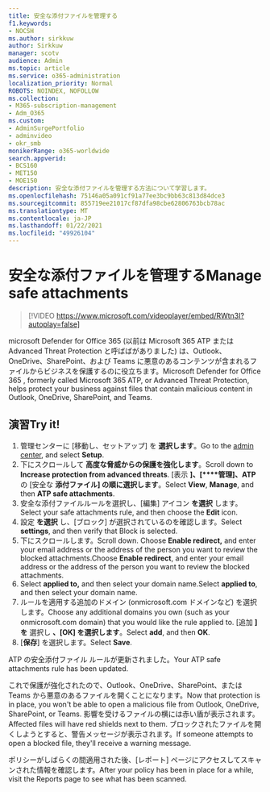 ```yaml
---
title: 安全な添付ファイルを管理する
f1.keywords:
- NOCSH
ms.author: sirkkuw
author: Sirkkuw
manager: scotv
audience: Admin
ms.topic: article
ms.service: o365-administration
localization_priority: Normal
ROBOTS: NOINDEX, NOFOLLOW
ms.collection:
- M365-subscription-management
- Adm_O365
ms.custom:
- AdminSurgePortfolio
- adminvideo
- okr_smb
monikerRange: o365-worldwide
search.appverid:
- BCS160
- MET150
- MOE150
description: 安全な添付ファイルを管理する方法について学習します。
ms.openlocfilehash: 75146a05a091cf91a77ee3bc9bb63c813d84dce3
ms.sourcegitcommit: 855719ee21017cf87dfa98cbe62806763bcb78ac
ms.translationtype: MT
ms.contentlocale: ja-JP
ms.lasthandoff: 01/22/2021
ms.locfileid: "49926104"
---
```

# <a name="manage-safe-attachments"></a><span data-ttu-id="a4c5f-103">安全な添付ファイルを管理する</span><span class="sxs-lookup"><span data-stu-id="a4c5f-103">Manage safe attachments</span></span>

> [!VIDEO https://www.microsoft.com/videoplayer/embed/RWtn3I?autoplay=false]

<span data-ttu-id="a4c5f-104">microsoft Defender for Office 365 (以前は Microsoft 365 ATP または Advanced Threat Protection と呼ばばがありました) は、Outlook、OneDrive、SharePoint、および Teams に悪意のあるコンテンツが含まれるファイルからビジネスを保護するのに役立ちます。</span><span class="sxs-lookup"><span data-stu-id="a4c5f-104">Microsoft Defender for Office 365 , formerly called Microsoft 365 ATP, or Advanced Threat Protection, helps protect your business against files that contain malicious content in Outlook, OneDrive, SharePoint, and Teams.</span></span>

## <a name="try-it"></a><span data-ttu-id="a4c5f-105">演習</span><span class="sxs-lookup"><span data-stu-id="a4c5f-105">Try it!</span></span>

1. <span data-ttu-id="a4c5f-106">管理センターに [移動し、[](https://admin.microsoft.com)セットアップ] を **選択します**。</span><span class="sxs-lookup"><span data-stu-id="a4c5f-106">Go to the [admin center](https://admin.microsoft.com), and select **Setup**.</span></span>
1. <span data-ttu-id="a4c5f-107">下にスクロールして **高度な脅威からの保護を強化します**。</span><span class="sxs-lookup"><span data-stu-id="a4c5f-107">Scroll down to **Increase protection from advanced threats**.</span></span> <span data-ttu-id="a4c5f-108">[表示 **]、[\*\*\*\*管理]、ATP** の [安全な **添付ファイル] の順に選択します**。</span><span class="sxs-lookup"><span data-stu-id="a4c5f-108">Select **View**, **Manage**, and then **ATP safe attachments**.</span></span>
1. <span data-ttu-id="a4c5f-109">安全な添付ファイルルールを選択し、[編集] アイコン **を選択** します。</span><span class="sxs-lookup"><span data-stu-id="a4c5f-109">Select your safe attachments rule, and then choose the **Edit** icon.</span></span>
1. <span data-ttu-id="a4c5f-110">設定 **を選択** し、[ブロック] が選択されているのを確認します。</span><span class="sxs-lookup"><span data-stu-id="a4c5f-110">Select **settings**, and then verify that Block is selected.</span></span>
1. <span data-ttu-id="a4c5f-111">下にスクロールします。</span><span class="sxs-lookup"><span data-stu-id="a4c5f-111">Scroll down.</span></span> <span data-ttu-id="a4c5f-112">Choose **Enable redirect,** and enter your email address or the address of the person you want to review the blocked attachments.</span><span class="sxs-lookup"><span data-stu-id="a4c5f-112">Choose **Enable redirect**, and enter your email address or the address of the person you want to review the blocked attachments.</span></span>
1. <span data-ttu-id="a4c5f-113">Select **applied to,** and then select your domain name.</span><span class="sxs-lookup"><span data-stu-id="a4c5f-113">Select **applied to**, and then select your domain name.</span></span>
1. <span data-ttu-id="a4c5f-114">ルールを適用する追加のドメイン (onmicrosoft.com ドメインなど) を選択します。</span><span class="sxs-lookup"><span data-stu-id="a4c5f-114">Choose any additional domains you own (such as your onmicrosoft.com domain) that you would like the rule applied to.</span></span> <span data-ttu-id="a4c5f-115">[追加 **] を** 選択し **、[OK] を選択します**。</span><span class="sxs-lookup"><span data-stu-id="a4c5f-115">Select **add**, and then **OK**.</span></span>
1. <span data-ttu-id="a4c5f-116">[**保存**] を選択します。</span><span class="sxs-lookup"><span data-stu-id="a4c5f-116">Select **Save**.</span></span>

<span data-ttu-id="a4c5f-117">ATP の安全添付ファイル ルールが更新されました。</span><span class="sxs-lookup"><span data-stu-id="a4c5f-117">Your ATP safe attachments rule has been updated.</span></span>

<span data-ttu-id="a4c5f-118">これで保護が強化されたので、Outlook、OneDrive、SharePoint、または Teams から悪意のあるファイルを開くことになります。</span><span class="sxs-lookup"><span data-stu-id="a4c5f-118">Now that protection is in place, you won't be able to open a malicious file from Outlook, OneDrive, SharePoint, or Teams.</span></span> <span data-ttu-id="a4c5f-119">影響を受けるファイルの横には赤い盾が表示されます。</span><span class="sxs-lookup"><span data-stu-id="a4c5f-119">Affected files will have red shields next to them.</span></span> <span data-ttu-id="a4c5f-120">ブロックされたファイルを開くしようとすると、警告メッセージが表示されます。</span><span class="sxs-lookup"><span data-stu-id="a4c5f-120">If someone attempts to open a blocked file, they'll receive a warning message.</span></span>

<span data-ttu-id="a4c5f-121">ポリシーがしばらくの間適用された後、[レポート] ページにアクセスしてスキャンされた情報を確認します。</span><span class="sxs-lookup"><span data-stu-id="a4c5f-121">After your policy has been in place for a while, visit the Reports page to see what has been scanned.</span></span>